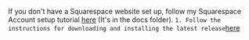 If you don't have a Squarespace website set up, follow my Squarespace Account setup tutorial [here](https://github.com/biscuitbuns23/Square-Sync-Manager/blob/Initial-consolidated/docs/Squarespace%20account%20tutorial.md) (It's in the docs folder).
```1. Follow the instructions for downloading and installing the latest release```<a href="https://github.com/biscuitbuns23/Square-Sync-Manager/releases">here</a>
